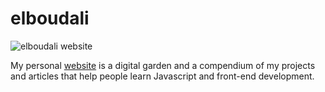 # elboudali

![elboudali website](https://res.cloudinary.com/elboudali/image/upload/v1624985308/my%20images/elboudali_f9aoie.png "elboudali.com")

My personal [website](elboudali.com) is a digital garden and a compendium of my projects and articles that help people learn Javascript and front-end development.
